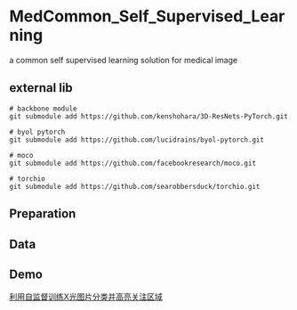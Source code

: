 # MedCommon_Self_Supervised_Learning
a common self supervised learning solution for medical image

## external lib

```
# backbone module
git submodule add https://github.com/kenshohara/3D-ResNets-PyTorch.git

# byol pytorch
git submodule add https://github.com/lucidrains/byol-pytorch.git

# moco 
git submodule add https://github.com/facebookresearch/moco.git

# torchio
git submodule add https://github.com/searobbersduck/torchio.git

```

## Preparation


## Data


## Demo

[利用自监督训练X光图片分类并高亮关注区域](./exp/xray/readme.md)

